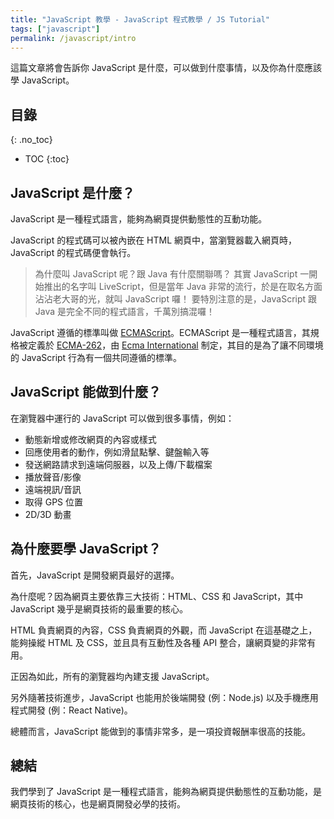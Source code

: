 ```yaml
---
title: "JavaScript 教學 - JavaScript 程式教學 / JS Tutorial"
tags: ["javascript"]
permalink: /javascript/intro
---
```


這篇文章將會告訴你 JavaScript 是什麼，可以做到什麼事情，以及你為什麼應該學 JavaScript。

## 目錄
{: .no_toc}

- TOC
{:toc}

## JavaScript 是什麼？

JavaScript 是一種程式語言，能夠為網頁提供動態性的互動功能。

JavaScript 的程式碼可以被內嵌在 HTML 網頁中，當瀏覽器載入網頁時，JavaScript 的程式碼便會執行。

> 為什麼叫 JavaScript 呢？跟 Java 有什麼關聯嗎？
> 其實 JavaScript 一開始推出的名字叫 LiveScript，但是當年 Java 非常的流行，於是在取名方面沾沾老大哥的光，就叫 JavaScript 囉！
> 要特別注意的是，JavaScript 跟 Java 是完全不同的程式語言，千萬別搞混囉！

JavaScript 遵循的標準叫做 [ECMAScript](https://en.wikipedia.org/wiki/ECMAScript)。ECMAScript 是一種程式語言，其規格被定義於 [ECMA-262](https://www.ecma-international.org/publications/standards/Ecma-262.htm)，由 [Ecma International](https://en.wikipedia.org/wiki/Ecma_International) 制定，其目的是為了讓不同環境的 JavaScript 行為有一個共同遵循的標準。

## JavaScript 能做到什麼？

在瀏覽器中運行的 JavaScript 可以做到很多事情，例如：

* 動態新增或修改網頁的內容或樣式
* 回應使用者的動作，例如滑鼠點擊、鍵盤輸入等
* 發送網路請求到遠端伺服器，以及上傳/下載檔案
* 播放聲音/影像
* 遠端視訊/音訊
* 取得 GPS 位置
* 2D/3D 動畫

## 為什麼要學 JavaScript？

首先，JavaScript 是開發網頁最好的選擇。

為什麼呢？因為網頁主要依靠三大技術：HTML、CSS 和 JavaScript，其中 JavaScript 幾乎是網頁技術的最重要的核心。

HTML 負責網頁的內容，CSS 負責網頁的外觀，而 JavaScript 在這基礎之上，能夠操縱 HTML 及 CSS，並且具有互動性及各種 API 整合，讓網頁變的非常有用。

正因為如此，所有的瀏覽器均內建支援 JavaScript。

另外隨著技術進步，JavaScript 也能用於後端開發 (例：Node.js) 以及手機應用程式開發 (例：React Native)。

總體而言，JavaScript 能做到的事情非常多，是一項投資報酬率很高的技能。

## 總結

我們學到了 JavaScript 是一種程式語言，能夠為網頁提供動態性的互動功能，是網頁技術的核心，也是網頁開發必學的技術。